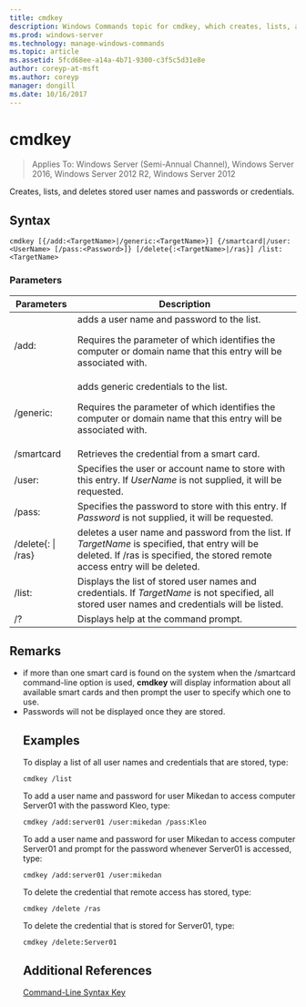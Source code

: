 ```yaml
---
title: cmdkey
description: Windows Commands topic for cmdkey, which creates, lists, and deletes stored user names and passwords or credentials.
ms.prod: windows-server
ms.technology: manage-windows-commands
ms.topic: article
ms.assetid: 5fcd68ee-a14a-4b71-9300-c3f5c5d31e8e
author: coreyp-at-msft
ms.author: coreyp
manager: dongill
ms.date: 10/16/2017
---
```

# cmdkey

>Applies To: Windows Server (Semi-Annual Channel), Windows Server 2016, Windows Server 2012 R2, Windows Server 2012

Creates, lists, and deletes stored user names and passwords or credentials.

## Syntax
```
cmdkey [{/add:<TargetName>|/generic:<TargetName>}] {/smartcard|/user:<UserName> [/pass:<Password>]} [/delete{:<TargetName>|/ras}] /list:<TargetName>
```
### Parameters

|             Parameters             |                                                                                    Description                                                                                     |
|------------------------------------|------------------------------------------------------------------------------------------------------------------------------------------------------------------------------------|
|         /add:<TargetName>          | adds a user name and password to the list.<p>Requires the parameter of <TargetName> which identifies the computer or domain name that this entry will be associated with. |
|       /generic:<TargetName>        |   adds generic credentials to the list.<p>Requires the parameter of <TargetName> which identifies the computer or domain name that this entry will be associated with.    |
|             /smartcard             |                                                                    Retrieves the credential from a smart card.                                                                     |
|          /user:<UserName>          |                                 Specifies the user or account name to store with this entry. If *UserName* is not supplied, it will be requested.                                  |
|          /pass:<Password>          |                                       Specifies the password to store with this entry. If *Password* is not supplied, it will be requested.                                        |
| /delete{:<TargetName> &#124; /ras} |  deletes a user name and password from the list. If *TargetName* is specified, that entry will be deleted. If /ras is specified, the stored remote access entry will be deleted.   |
|         /list:<TargetName>         |                  Displays the list of stored user names and credentials. If *TargetName* is not specified, all stored user names and credentials will be listed.                   |
|                 /?                 |                                                                        Displays help at the command prompt.                                                                        |

## Remarks
- if more than one smart card is found on the system when the /smartcard command-line option is used, **cmdkey** will display information about all available smart cards and then prompt the user to specify which one to use.
- Passwords will not be displayed once they are stored.
  ## <a name=BKMK_examples></a>Examples
  To display a list of all user names and credentials that are stored, type:
  ```
  cmdkey /list
  ```
  To add a user name and password for user Mikedan to access computer Server01 with the password Kleo, type:
  ```
  cmdkey /add:server01 /user:mikedan /pass:Kleo
  ```
  To add a user name and password for user Mikedan to access computer Server01 and prompt for the password whenever Server01 is accessed, type:
  ```
  cmdkey /add:server01 /user:mikedan
  ```
  To delete the credential that remote access has stored, type:
  ```
  cmdkey /delete /ras
  ```
  To delete the credential that is stored for Server01, type:
  ```
  cmdkey /delete:Server01
  ```
  ## Additional References
  [Command-Line Syntax Key](command-line-syntax-key.md)
